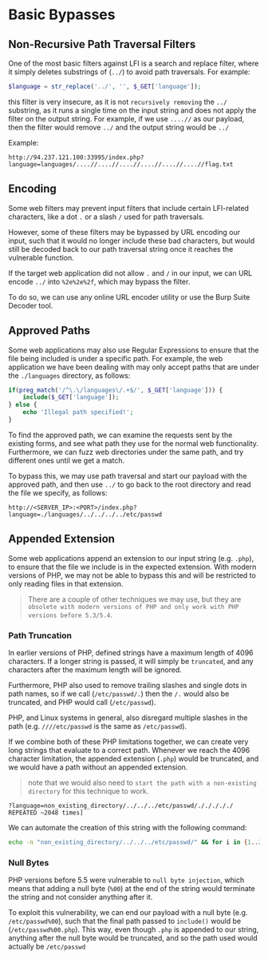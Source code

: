 # Basic Bypasses
## Non-Recursive Path Traversal Filters
One of the most basic filters against LFI is a search and replace filter, where it simply deletes substrings of (`../`) to avoid path traversals. For example:
```php
$language = str_replace('../', '', $_GET['language']);
```

this filter is very insecure, as it is not `recursively removing` the `../` substring, as it runs a single time on the input string and does not apply the filter on the output string. For example, if we use `....//` as our payload, then the filter would remove `../` and the output string would be `../`

Example:
```url
http://94.237.121.100:33995/index.php?language=languages/....//....//....//....//....//....//flag.txt
```
## Encoding
Some web filters may prevent input filters that include certain LFI-related characters, like a dot `.` or a slash `/` used for path traversals. 

However, some of these filters may be bypassed by URL encoding our input, such that it would no longer include these bad characters, but would still be decoded back to our path traversal string once it reaches the vulnerable function.

If the target web application did not allow `.` and `/` in our input, we can URL encode `../` into `%2e%2e%2f`, which may bypass the filter.

To do so, we can use any online URL encoder utility or use the Burp Suite Decoder tool.
## Approved Paths
Some web applications may also use Regular Expressions to ensure that the file being included is under a specific path. For example, the web application we have been dealing with may only accept paths that are under the `./languages` directory, as follows:
```php
if(preg_match('/^\.\/languages\/.+$/', $_GET['language'])) {
    include($_GET['language']);
} else {
    echo 'Illegal path specified!';
}
```

To find the approved path, we can examine the requests sent by the existing forms, and see what path they use for the normal web functionality. Furthermore, we can fuzz web directories under the same path, and try different ones until we get a match. 

To bypass this, we may use path traversal and start our payload with the approved path, and then use `../` to go back to the root directory and read the file we specify, as follows:
```
http://<SERVER_IP>:<PORT>/index.php?language=./languages/../../../../etc/passwd
```
## Appended Extension
Some web applications append an extension to our input string (e.g. `.php`), to ensure that the file we include is in the expected extension. With modern versions of PHP, we may not be able to bypass this and will be restricted to only reading files in that extension.
> There are a couple of other techniques we may use, but they are `obsolete with modern versions of PHP and only work with PHP versions before 5.3/5.4`.
### Path Truncation
In earlier versions of PHP, defined strings have a maximum length of 4096 characters. If a longer string is passed, it will simply be `truncated`, and any characters after the maximum length will be ignored.

Furthermore, PHP also used to remove trailing slashes and single dots in path names, so if we call (`/etc/passwd/.`) then the `/.` would also be truncated, and PHP would call (`/etc/passwd`).

PHP, and Linux systems in general, also disregard multiple slashes in the path (e.g. `////etc/passwd` is the same as `/etc/passwd`).

If we combine both of these PHP limitations together, we can create very long strings that evaluate to a correct path. Whenever we reach the 4096 character limitation, the appended extension (`.php`) would be truncated, and we would have a path without an appended extension.
> note that we would also need to `start the path with a non-existing directory` for this technique to work.
```
?language=non_existing_directory/../../../etc/passwd/./././././ REPEATED ~2048 times]
```

We can automate the creation of this string with the following command:
```bash
echo -n "non_existing_directory/../../../etc/passwd/" && for i in {1..2048}; do echo -n "./"; done
```
### Null Bytes
PHP versions before 5.5 were vulnerable to `null byte injection`, which means that adding a null byte (`%00`) at the end of the string would terminate the string and not consider anything after it.

To exploit this vulnerability, we can end our payload with a null byte (e.g. `/etc/passwd%00`), such that the final path passed to `include()` would be (`/etc/passwd%00.php`). This way, even though `.php` is appended to our string, anything after the null byte would be truncated, and so the path used would actually be `/etc/passwd`